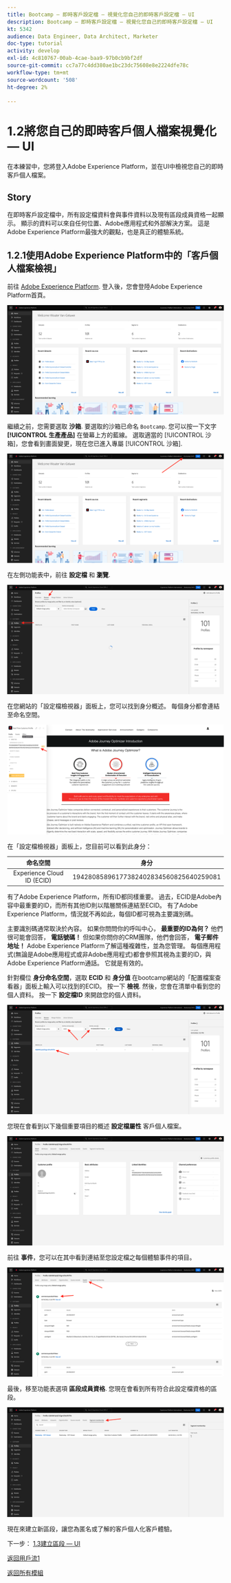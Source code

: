 ```yaml
---
title: Bootcamp — 即時客戶設定檔 — 視覺化您自己的即時客戶設定檔 — UI
description: Bootcamp — 即時客戶設定檔 — 視覺化您自己的即時客戶設定檔 — UI
kt: 5342
audience: Data Engineer, Data Architect, Marketer
doc-type: tutorial
activity: develop
exl-id: 4c810767-00ab-4cae-baa9-97b0cb9bf2df
source-git-commit: cc7a77c4dd380ae1bc23dc75608e8e2224dfe78c
workflow-type: tm+mt
source-wordcount: '508'
ht-degree: 2%

---
```


# 1.2將您自己的即時客戶個人檔案視覺化 — UI

在本練習中，您將登入Adobe Experience Platform，並在UI中檢視您自己的即時客戶個人檔案。

## Story

在即時客戶設定檔中，所有設定檔資料會與事件資料以及現有區段成員資格一起顯示。 顯示的資料可以來自任何位置、Adobe應用程式和外部解決方案。 這是Adobe Experience Platform最強大的觀點，也是真正的體驗系統。

## 1.2.1使用Adobe Experience Platform中的「客戶個人檔案檢視」

前往 [Adobe Experience Platform](https://experience.adobe.com/platform). 登入後，您會登陸Adobe Experience Platform首頁。

![資料擷取](./images/home.png)

繼續之前，您需要選取 **沙箱**. 要選取的沙箱已命名 ``Bootcamp``. 您可以按一下文字 **[!UICONTROL 生產產品]** 在螢幕上方的藍線。 選取適當的 [!UICONTROL 沙箱]，您會看到畫面變更，現在您已進入專屬 [!UICONTROL 沙箱].

![資料擷取](./images/sb1.png)

在左側功能表中，前往 **設定檔** 和 **瀏覽**.

![客戶設定檔](./images/homemenu.png)

在您網站的「設定檔檢視器」面板上，您可以找到身分概述。 每個身分都會連結至命名空間。

![客戶設定檔](./images/identities.png)

在「設定檔檢視器」面板上，您目前可以看到此身分：

| 命名空間 | 身分 |
|:-------------:| :---------------:|
| Experience Cloud ID (ECID) | 19428085896177382402834560825640259081 |

有了Adobe Experience Platform，所有ID都同樣重要。 過去，ECID是Adobe內容中最重要的ID，而所有其他ID則以階層關係連結至ECID。 有了Adobe Experience Platform，情況就不再如此，每個ID都可視為主要識別碼。

主要識別碼通常取決於內容。 如果你問問你的呼叫中心， **最重要的ID為何？** 他們很可能會回答， **電話號碼！** 但如果你問你的CRM團隊，他們會回答， **電子郵件地址！**  Adobe Experience Platform了解這種複雜性，並為您管理。 每個應用程式(無論是Adobe應用程式或非Adobe應用程式)都會參照其視為主要的ID，與Adobe Experience Platform通話。 它就是有效的。

針對欄位 **身分命名空間**，選取 **ECID** 和 **身分值** 在bootcamp網站的「配置檔案查看器」面板上輸入可以找到的ECID。 按一下 **檢視**. 然後，您會在清單中看到您的個人資料。 按一下 **設定檔ID** 來開啟您的個人資料。

![客戶設定檔](./images/popupecid.png)

您現在會看到以下幾個重要項目的概述 **設定檔屬性** 客戶個人檔案。

![客戶設定檔](./images/profile.png)

前往 **事件**，您可以在其中看到連結至您設定檔之每個體驗事件的項目。

![客戶設定檔](./images/profileee.png)

最後，移至功能表選項 **區段成員資格**. 您現在會看到所有符合此設定檔資格的區段。

![客戶設定檔](./images/profileseg.png)

現在來建立新區段，讓您為匿名或了解的客戶個人化客戶體驗。

下一步： [1.3建立區段 — UI](./ex3.md)

[返回用戶流1](./uc1.md)

[返回所有模組](../../overview.md)
